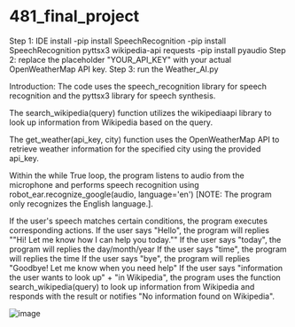# 481_final_project
Step 1: IDE install
-pip install SpeechRecognition
-pip install SpeechRecognition pyttsx3 wikipedia-api requests
-pip install pyaudio
Step 2: replace the placeholder "YOUR_API_KEY" with your actual OpenWeatherMap API key.
Step 3: run the Weather_AI.py

Introduction:
The code uses the speech_recognition library for speech recognition and the pyttsx3 library for speech synthesis.

The search_wikipedia(query) function utilizes the wikipediaapi library to look up information from Wikipedia based on the query.

The get_weather(api_key, city) function uses the OpenWeatherMap API to retrieve weather information for the specified city using the provided api_key.

Within the while True loop, the program listens to audio from the microphone and performs speech recognition using robot_ear.recognize_google(audio, language='en') [NOTE: The program only recognizes the English language.].

If the user's speech matches certain conditions, the program executes corresponding actions.
If the user says "Hello", the program will replies ""Hi! Let me know how I can help you today.""
If the user says "today", the program will replies the day/month/year
If the user says "time", the program will replies the time
If the user says "bye", the program will replies "Goodbye! Let me know when you need help"
If the user says "information the user wants to look up" + "in Wikipedia", the program uses the function search_wikipedia(query) to look up information from Wikipedia and responds with the result or notifies "No information found on Wikipedia".

![image](https://github.com/HenryLe1998/481_final_project/assets/126354428/f7c88ee6-2dee-438e-9c93-5147db8a7805)
